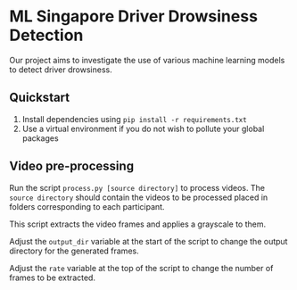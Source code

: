 # ML Singapore Driver Drowsiness Detection

Our project aims to investigate the use of various machine learning models to detect driver drowsiness.

## Quickstart

1. Install dependencies using `pip install -r requirements.txt`
2. Use a virtual environment if you do not wish to pollute your global packages


## Video pre-processing

Run the script `process.py [source directory]` to process videos. The `source directory` should contain the videos
 to be processed placed in folders corresponding to each participant. 

This script extracts the video frames and applies a grayscale to them.

Adjust the `output_dir` variable at the start of the script to change the output directory for the generated frames.
 
Adjust the `rate` variable at the top of the script to change the number of frames to be extracted.